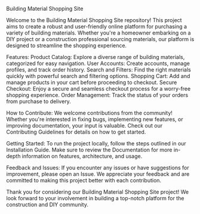 Building Material Shopping Site

Welcome to the Building Material Shopping Site repository! This project aims to create a robust and user-friendly online platform for purchasing a variety of building materials. 
Whether you're a homeowner embarking on a DIY project or a construction professional sourcing materials, our platform is designed to streamline the shopping experience.

Features:
Product Catalog: Explore a diverse range of building materials, categorized for easy navigation.
User Accounts: Create accounts, manage profiles, and track order history.
Search and Filters: Find the right materials quickly with powerful search and filtering options.
Shopping Cart: Add and manage products in your cart before proceeding to checkout.
Secure Checkout: Enjoy a secure and seamless checkout process for a worry-free shopping experience.
Order Management: Track the status of your orders from purchase to delivery.

How to Contribute:
We welcome contributions from the community! Whether you're interested in fixing bugs, implementing new features, or improving documentation, your input is valuable. 
Check out our Contributing Guidelines for details on how to get started.

Getting Started:
To run the project locally, follow the steps outlined in our Installation Guide. Make sure to review the Documentation for more in-depth information on features, architecture, 
and usage.

Feedback and Issues:
If you encounter any issues or have suggestions for improvement, please open an Issue. We appreciate your feedback and are committed to making this project better with each 
contribution.

Thank you for considering our Building Material Shopping Site project! We look forward to your involvement in building a top-notch platform for the construction and DIY 
community.
